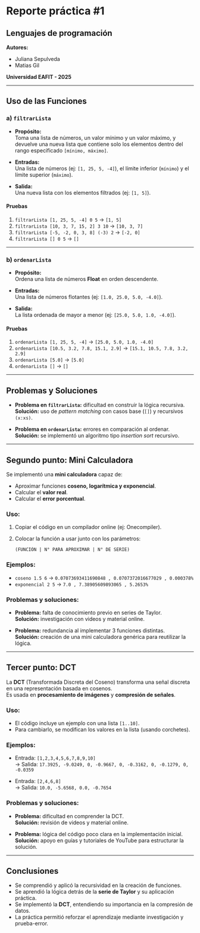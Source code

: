 # Reporte práctica #1

## Lenguajes de programación

**Autores:**  
- Juliana Sepulveda  
- Matias Gil  

**Universidad EAFIT - 2025**

---

## Uso de las Funciones

### a) `filtrarLista`

- **Propósito:**  
  Toma una lista de números, un valor mínimo y un valor máximo, y devuelve una nueva lista que contiene solo los elementos dentro del rango especificado `[mínimo, máximo]`.

- **Entradas:**  
  Una lista de números (ej: `[1, 25, 5, -4]`), el límite inferior (`mínimo`) y el límite superior (`máximo`).

- **Salida:**  
  Una nueva lista con los elementos filtrados (ej: `[1, 5]`).

#### Pruebas

1. `filtrarLista [1, 25, 5, -4] 0 5` → `[1, 5]`  
2. `filtrarLista [10, 3, 7, 15, 2] 3 10` → `[10, 3, 7]`  
3. `filtrarLista [-5, -2, 0, 3, 8] (-3) 2` → `[-2, 0]`  
4. `filtrarLista [] 0 5` → `[]`  

---

### b) `ordenarLista`

- **Propósito:**  
  Ordena una lista de números **Float** en orden descendente.

- **Entradas:**  
  Una lista de números flotantes (ej: `[1.0, 25.0, 5.0, -4.0]`).

- **Salida:**  
  La lista ordenada de mayor a menor (ej: `[25.0, 5.0, 1.0, -4.0]`).

#### Pruebas

1. `ordenarLista [1, 25, 5, -4]` → `[25.0, 5.0, 1.0, -4.0]`  
2. `ordenarLista [10.5, 3.2, 7.8, 15.1, 2.9]` → `[15.1, 10.5, 7.8, 3.2, 2.9]`  
3. `ordenarLista [5.0]` → `[5.0]`  
4. `ordenarLista []` → `[]`  

---

## Problemas y Soluciones

- **Problema en `filtrarLista`:** dificultad en construir la lógica recursiva.  
  **Solución:** uso de *pattern matching* con casos base (`[]`) y recursivos `(x:xs)`.

- **Problema en `ordenarLista`:** errores en comparación al ordenar.  
  **Solución:** se implementó un algoritmo tipo *insertion sort* recursivo.

---

## Segundo punto: Mini Calculadora

Se implementó una **mini calculadora** capaz de:  
- Aproximar funciones **coseno, logarítmica y exponencial**.  
- Calcular el **valor real**.  
- Calcular el **error porcentual**.  

### Uso:
1. Copiar el código en un compilador online (ej: Onecompiler).  
2. Colocar la función a usar junto con los parámetros:  

   ```
   (FUNCIÓN | N° PARA APROXIMAR | N° DE SERIE)
   ```

### Ejemplos:

- `coseno 1.5 6` → `0.07073693411690848 , 0.0707372016677029 , 0.000378%`  
- `exponencial 2 5` → `7.0 , 7.38905609893065 , 5.2653%`  

### Problemas y soluciones:

- **Problema:** falta de conocimiento previo en series de Taylor.  
  **Solución:** investigación con videos y material online.  

- **Problema:** redundancia al implementar 3 funciones distintas.  
  **Solución:** creación de una mini calculadora genérica para reutilizar la lógica.  

---

## Tercer punto: DCT

La **DCT** (Transformada Discreta del Coseno) transforma una señal discreta en una representación basada en cosenos.  
Es usada en **procesamiento de imágenes** y **compresión de señales**.

### Uso:
- El código incluye un ejemplo con una lista `[1..10]`.  
- Para cambiarlo, se modifican los valores en la lista (usando corchetes).  

### Ejemplos:

- Entrada: `[1,2,3,4,5,6,7,8,9,10]`  
  → Salida: `17.3925, -9.0249, 0, -0.9667, 0, -0.3162, 0, -0.1279, 0, -0.0359`  

- Entrada: `[2,4,6,8]`  
  → Salida: `10.0, -5.6568, 0.0, -0.7654`  

### Problemas y soluciones:

- **Problema:** dificultad en comprender la DCT.  
  **Solución:** revisión de videos y material online.  

- **Problema:** lógica del código poco clara en la implementación inicial.  
  **Solución:** apoyo en guías y tutoriales de YouTube para estructurar la solución.  

---

## Conclusiones

- Se comprendió y aplicó la recursividad en la creación de funciones.  
- Se aprendió la lógica detrás de la **serie de Taylor** y su aplicación práctica.  
- Se implementó la **DCT**, entendiendo su importancia en la compresión de datos.  
- La práctica permitió reforzar el aprendizaje mediante investigación y prueba-error.
